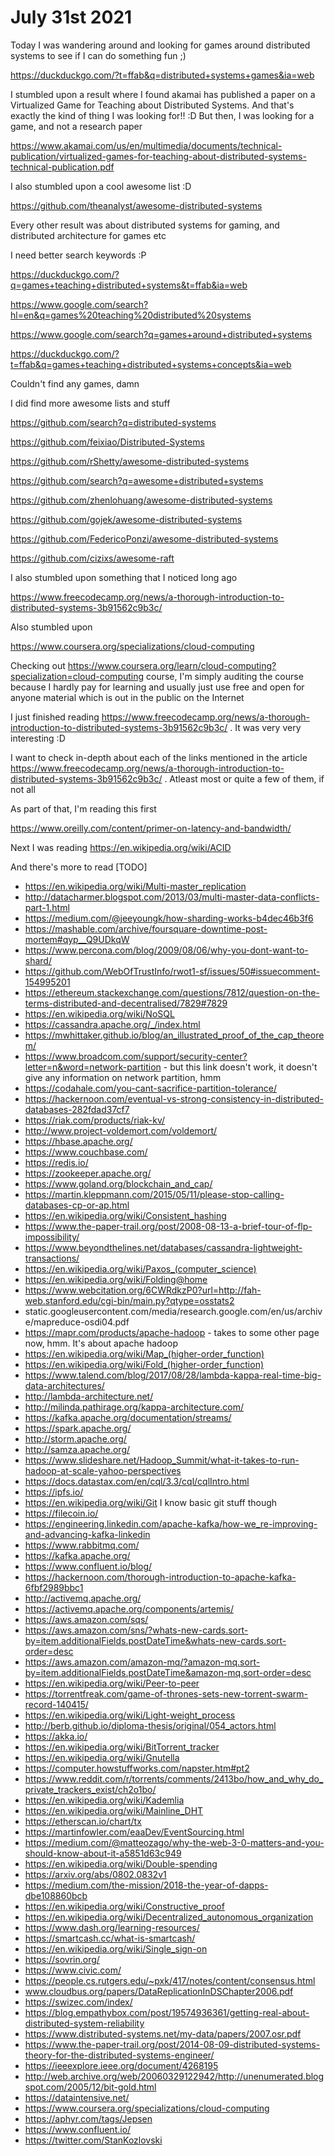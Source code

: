 # July 31st 2021

Today I was wandering around and looking for games around distributed systems to see if I can do something fun ;)

https://duckduckgo.com/?t=ffab&q=distributed+systems+games&ia=web

I stumbled upon a result where I found akamai has published a paper on a Virtualized Game for Teaching about Distributed Systems. And that's exactly the kind of thing I was looking for!! :D But then, I was looking for a game, and not a research paper

https://www.akamai.com/us/en/multimedia/documents/technical-publication/virtualized-games-for-teaching-about-distributed-systems-technical-publication.pdf

I also stumbled upon a cool awesome list :D

https://github.com/theanalyst/awesome-distributed-systems

Every other result was about distributed systems for gaming, and distributed architecture for games etc

I need better search keywords :P

https://duckduckgo.com/?q=games+teaching+distributed+systems&t=ffab&ia=web

https://www.google.com/search?hl=en&q=games%20teaching%20distributed%20systems

https://www.google.com/search?q=games+around+distributed+systems

https://duckduckgo.com/?t=ffab&q=games+teaching+distributed+systems+concepts&ia=web

Couldn't find any games, damn

I did find more awesome lists and stuff

https://github.com/search?q=distributed-systems

https://github.com/feixiao/Distributed-Systems

https://github.com/rShetty/awesome-distributed-systems

https://github.com/search?q=awesome+distributed+systems

https://github.com/zhenlohuang/awesome-distributed-systems

https://github.com/gojek/awesome-distributed-systems

https://github.com/FedericoPonzi/awesome-distributed-systems

https://github.com/cizixs/awesome-raft

I also stumbled upon something that I noticed long ago

https://www.freecodecamp.org/news/a-thorough-introduction-to-distributed-systems-3b91562c9b3c/

Also stumbled upon

https://www.coursera.org/specializations/cloud-computing

Checking out https://www.coursera.org/learn/cloud-computing?specialization=cloud-computing course, I'm simply auditing the course because I hardly pay for learning and usually just use free and open for anyone material which is out in the public on the Internet

I just finished reading https://www.freecodecamp.org/news/a-thorough-introduction-to-distributed-systems-3b91562c9b3c/ . It was very very interesting :D

I want to check in-depth about each of the links mentioned in the article https://www.freecodecamp.org/news/a-thorough-introduction-to-distributed-systems-3b91562c9b3c/ . Atleast most or quite a few of them, if not all

As part of that, I'm reading this first

https://www.oreilly.com/content/primer-on-latency-and-bandwidth/

Next I was reading https://en.wikipedia.org/wiki/ACID

And there's more to read [TODO]

- https://en.wikipedia.org/wiki/Multi-master_replication
- http://datacharmer.blogspot.com/2013/03/multi-master-data-conflicts-part-1.html
- https://medium.com/@jeeyoungk/how-sharding-works-b4dec46b3f6
- https://mashable.com/archive/foursquare-downtime-post-mortem#qyp__Q9UDkqW
- https://www.percona.com/blog/2009/08/06/why-you-dont-want-to-shard/
- https://github.com/WebOfTrustInfo/rwot1-sf/issues/50#issuecomment-154995201
- https://ethereum.stackexchange.com/questions/7812/question-on-the-terms-distributed-and-decentralised/7829#7829
- https://en.wikipedia.org/wiki/NoSQL
- https://cassandra.apache.org/_/index.html
- https://mwhittaker.github.io/blog/an_illustrated_proof_of_the_cap_theorem/
- https://www.broadcom.com/support/security-center?letter=n&word=network-partition - but this link doesn't work, it doesn't give any information on network partition, hmm
- https://codahale.com/you-cant-sacrifice-partition-tolerance/
- https://hackernoon.com/eventual-vs-strong-consistency-in-distributed-databases-282fdad37cf7
- https://riak.com/products/riak-kv/
- http://www.project-voldemort.com/voldemort/
- https://hbase.apache.org/
- https://www.couchbase.com/
- https://redis.io/
- https://zookeeper.apache.org/
- https://www.goland.org/blockchain_and_cap/
- https://martin.kleppmann.com/2015/05/11/please-stop-calling-databases-cp-or-ap.html
- https://en.wikipedia.org/wiki/Consistent_hashing
- https://www.the-paper-trail.org/post/2008-08-13-a-brief-tour-of-flp-impossibility/
- https://www.beyondthelines.net/databases/cassandra-lightweight-transactions/
- https://en.wikipedia.org/wiki/Paxos_(computer_science)
- https://en.wikipedia.org/wiki/Folding@home
- https://www.webcitation.org/6CWRdkzP0?url=http://fah-web.stanford.edu/cgi-bin/main.py?qtype=osstats2
- static.googleusercontent.com/media/research.google.com/en/us/archive/mapreduce-osdi04.pdf
- https://mapr.com/products/apache-hadoop - takes to some other page now, hmm. It's about apache hadoop
- https://en.wikipedia.org/wiki/Map_(higher-order_function)
- https://en.wikipedia.org/wiki/Fold_(higher-order_function)
- https://www.talend.com/blog/2017/08/28/lambda-kappa-real-time-big-data-architectures/
- http://lambda-architecture.net/
- http://milinda.pathirage.org/kappa-architecture.com/
- https://kafka.apache.org/documentation/streams/
- https://spark.apache.org/
- http://storm.apache.org/
- http://samza.apache.org/
- https://www.slideshare.net/Hadoop_Summit/what-it-takes-to-run-hadoop-at-scale-yahoo-perspectives
- https://docs.datastax.com/en/cql/3.3/cql/cqlIntro.html
- https://ipfs.io/
- https://en.wikipedia.org/wiki/Git I know basic git stuff though
- https://filecoin.io/
- https://engineering.linkedin.com/apache-kafka/how-we_re-improving-and-advancing-kafka-linkedin
- https://www.rabbitmq.com/
- https://kafka.apache.org/
- https://www.confluent.io/blog/
- https://hackernoon.com/thorough-introduction-to-apache-kafka-6fbf2989bbc1
- http://activemq.apache.org/
- https://activemq.apache.org/components/artemis/
- https://aws.amazon.com/sqs/
- https://aws.amazon.com/sns/?whats-new-cards.sort-by=item.additionalFields.postDateTime&whats-new-cards.sort-order=desc
- https://aws.amazon.com/amazon-mq/?amazon-mq.sort-by=item.additionalFields.postDateTime&amazon-mq.sort-order=desc
- https://en.wikipedia.org/wiki/Peer-to-peer
- https://torrentfreak.com/game-of-thrones-sets-new-torrent-swarm-record-140415/
- https://en.wikipedia.org/wiki/Light-weight_process
- http://berb.github.io/diploma-thesis/original/054_actors.html
- https://akka.io/
- https://en.wikipedia.org/wiki/BitTorrent_tracker
- https://en.wikipedia.org/wiki/Gnutella
- https://computer.howstuffworks.com/napster.htm#pt2
- https://www.reddit.com/r/torrents/comments/2413bo/how_and_why_do_private_trackers_exist/ch2o1bo/
- https://en.wikipedia.org/wiki/Kademlia
- https://en.wikipedia.org/wiki/Mainline_DHT
- https://etherscan.io/chart/tx
- https://martinfowler.com/eaaDev/EventSourcing.html
- https://medium.com/@matteozago/why-the-web-3-0-matters-and-you-should-know-about-it-a5851d63c949
- https://en.wikipedia.org/wiki/Double-spending
- https://arxiv.org/abs/0802.0832v1
- https://medium.com/the-mission/2018-the-year-of-dapps-dbe108860bcb
- https://en.wikipedia.org/wiki/Constructive_proof
- https://en.wikipedia.org/wiki/Decentralized_autonomous_organization
- https://www.dash.org/learning-resources/
- https://smartcash.cc/what-is-smartcash/
- https://en.wikipedia.org/wiki/Single_sign-on
- https://sovrin.org/
- https://www.civic.com/
- https://people.cs.rutgers.edu/~pxk/417/notes/content/consensus.html
- www.cloudbus.org/papers/DataReplicationInDSChapter2006.pdf
- https://swizec.com/index/
- https://blog.empathybox.com/post/19574936361/getting-real-about-distributed-system-reliability
- https://www.distributed-systems.net/my-data/papers/2007.osr.pdf
- https://www.the-paper-trail.org/post/2014-08-09-distributed-systems-theory-for-the-distributed-systems-engineer/
- https://ieeexplore.ieee.org/document/4268195
- http://web.archive.org/web/20060329122942/http://unenumerated.blogspot.com/2005/12/bit-gold.html
- https://dataintensive.net/
- https://www.coursera.org/specializations/cloud-computing
- https://aphyr.com/tags/Jepsen
- https://www.confluent.io/
- https://twitter.com/StanKozlovski
    
